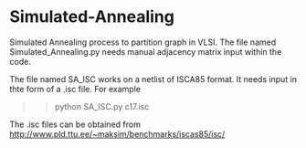 # Simulated-Annealing
Simulated Annealing process to partition graph in VLSI.
The file named Simulated_Annealing.py needs manual adjacency matrix input within the code.

The file named SA_ISC works on a netlist of ISCA85 format. It needs input in thte form of a .isc file.
For example 

>> python SA_ISC.py c17.isc

The .isc files can be obtained from http://www.pld.ttu.ee/~maksim/benchmarks/iscas85/isc/


